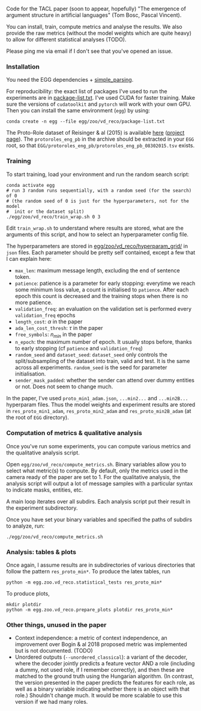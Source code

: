 Code for the TACL paper (soon to appear, hopefully) "The emergence of argument structure in artificial languages" (Tom Bosc, Pascal Vincent).

You can install, train, compute metrics and analyse the results. We also provide the raw metrics (without the model weights which are quite heavy) to allow for different statistical analyses (TODO).

Please ping me via email if I don't see that you've opened an issue.

### Installation

You need the EGG dependencies + [simple_parsing](https://github.com/lebrice/SimpleParsing/). 

For reproducibility: the exact list of packages I've used to run the experiments are in [package-list.txt](package-list.txt). I've used CUDA for faster training. Make sure the versions of `cudatoolkit` and `pytorch` will work with your own GPU. Then you can install the same environment (`egg`) by using:

```
conda create -n egg --file egg/zoo/vd_reco/package-list.txt
```

The Proto-Role dataset of Reisinger & al (2015) is available [here](http://decomp.io/projects/semantic-proto-roles/protoroles_eng_pb.tar.gz) ([project page](http://decomp.io/projects/semantic-proto-roles/)). The `protoroles_eng_pb` in the archive should be extracted in your `EGG` root, so that `EGG/protoroles_eng_pb/protoroles_eng_pb_08302015.tsv` exists. 

### Training

To start training, load your environment and run the random search script:

```
conda activate egg
# run 3 random runs sequentially, with a random seed (for the search) of 0
# (the random seed of 0 is just for the hyperparameters, not for the model 
#  init or the dataset split)
./egg/zoo/vd_reco/train_wrap.sh 0 3
```

Edit `train_wrap.sh` to understand where results are stored, what are the arguments of this script, and how to select an hyperparameter config file. 

The hyperparameters are stored in [egg/zoo/vd_reco/hyperparam_grid/](hyperparam_grid/) in `json` files. Each parameter should be pretty self contained, except a few that I can explain here:

- `max_len`: maximum message length, excluding the end of sentence token.
- `patience`: patience is a parameter for early stopping: everytime we reach some minimum loss value, a count is initialised to `patience`. After each epoch this count is decreased and the training stops when there is no more patience. 
- `validation_freq`: an evaluation on the validation set is performed every `validation_freq` epochs
- `length_cost`: $\alpha$ in the paper
- `ada_len_cost_thresh`: $\tau$ in the paper
- `free_symbols`: $n_{min}$ in the paper
- `n_epoch`: the maximum number of epoch. It usually stops before, thanks to early stopping (cf `patience` and `validation_freq`)
- `random_seed` and `dataset_seed`: `dataset_seed` only controls the split/subsampling of the dataset into train, valid and test. It is the same across all experiments. `random_seed` is the seed for parameter initialisation.
- `sender_mask_padded`: whether the sender can attend over dummy entities or not. Does not seem to change much.

In the paper, I've used `proto_min1_adam.json`, `...min2...` and `...min2B...` hyperparam files. Thus the model weights and experiment results are stored in `res_proto_min1_adam`, `res_proto_min2_adam` and `res_proto_min2B_adam` (at the root of `EGG` directory).

### Computation of metrics & qualitative analysis

Once you've run some experiments, you can compute various metrics and the qualitative analysis script. 

Open `egg/zoo/vd_reco/compute_metrics.sh`. Binary variables allow you to select what metric(s) to compute. By default, only the metrics used in the camera ready of the paper are set to 1. For the qualitative analysis, the analysis script will output a lot of message samples with a particular syntax to indicate masks, entities, etc.

A main loop iterates over all subdirs. Each analysis script put their result in the experiment subdirectory.

Once you have set your binary variables and specified the paths of subdirs to analyze, run:

```
./egg/zoo/vd_reco/compute_metrics.sh
```

### Analysis: tables & plots

Once again, I assume results are in subdirectories of various directories that follow the pattern `res_proto_min*`. To produce the latex tables, run 

```
python -m egg.zoo.vd_reco.statistical_tests res_proto_min*
```

To produce plots,

```
mkdir plotdir
python -m egg.zoo.vd_reco.prepare_plots plotdir res_proto_min*
```

### Other things, unused in the paper

- Context independence: a metric of context independence, an improvement over Bogin & al 2018 proposed metric was implemented but is not documented. (TODO)
- Unordered outputs (`--unordered_classical`): a variant of the decoder, where the decoder jointly predicts a feature vector AND a role (including a dummy, not used role, if I remember correctly), and then these are matched to the ground truth using the Hungarian algorithm. (In contrast, the version presented in the paper predicts the features for each role, as well as a binary variable indicating whether there is an object with that role.) Shouldn't change much. It would be more scalable to use this version if we had many roles.
